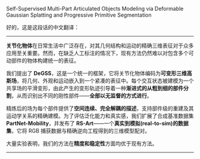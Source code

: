 Self-Supervised Multi-Part Articulated Objects Modeling via Deformable Gaussian Splatting and Progressive Primitive Segmentation

好的，这是这段话的中文翻译：

---

**关节化物体**在日常生活中广泛存在，对其几何结构和运动的精确三维表征对于众多应用至关重要。然而，在缺乏人工标注的情况下，现有方法仍然难以对包含多个可动部件的物体构建统一的表征。  

我们提出了 **DeGSS**，这是一个统一的框架，它将关节化物体编码为**可变形三维高斯场**，将几何、外观和运动嵌入到一个紧凑的表征中。每个交互状态被建模为一个共享场的平滑变形，由此产生的变形轨迹引导着一种**渐进式的从粗到细的部件分割**，从而识别出不同的刚性部件——**全部以无监督的方式进行**。   

精炼后的场为每个部件提供了**空间连续、完全解耦的描述**，支持部件级的重建及其运动学关系的精确建模。为了评估泛化能力和真实感，我们扩展了合成基准数据集 **PartNet-Mobility**，并发布了 **RS-Art**——一个**真实到模拟(real-to-sim)的数据集**，它将 RGB 捕获数据与精确逆向工程得到的三维模型配对。   

大量实验表明，我们的方法在**精度和稳定性**方面均优于现有方法。    

---
